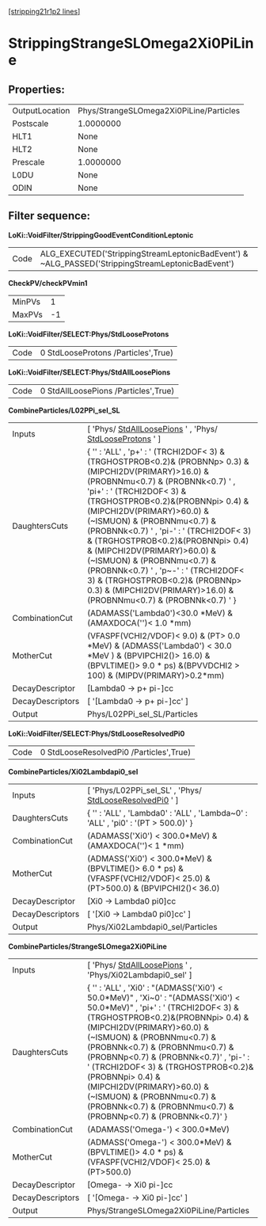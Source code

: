 [[stripping21r1p2 lines]](./stripping21r1p2-leptonic)

# StrippingStrangeSLOmega2Xi0PiLine

## Properties:

|                |                                         |
|----------------|-----------------------------------------|
| OutputLocation | Phys/StrangeSLOmega2Xi0PiLine/Particles |
| Postscale      | 1.0000000                               |
| HLT1           | None                                    |
| HLT2           | None                                    |
| Prescale       | 1.0000000                               |
| L0DU           | None                                    |
| ODIN           | None                                    |

## Filter sequence:

**LoKi::VoidFilter/StrippingGoodEventConditionLeptonic**

|      |                                                                                                   |
|------|---------------------------------------------------------------------------------------------------|
| Code | ALG_EXECUTED('StrippingStreamLeptonicBadEvent') & \~ALG_PASSED('StrippingStreamLeptonicBadEvent') |

**CheckPV/checkPVmin1**

|        |     |
|--------|-----|
| MinPVs | 1   |
| MaxPVs | -1  |

**LoKi::VoidFilter/SELECT:Phys/StdLooseProtons**

|      |                                     |
|------|-------------------------------------|
| Code | 0 StdLooseProtons /Particles',True) |

**LoKi::VoidFilter/SELECT:Phys/StdAllLoosePions**

|      |                                      |
|------|--------------------------------------|
| Code | 0 StdAllLoosePions /Particles',True) |

**CombineParticles/L02PPi_sel_SL**

|                  |                                                                                                                                                                                                                                                                                                                                                                                                                                                                                                                                                                                          |
|------------------|------------------------------------------------------------------------------------------------------------------------------------------------------------------------------------------------------------------------------------------------------------------------------------------------------------------------------------------------------------------------------------------------------------------------------------------------------------------------------------------------------------------------------------------------------------------------------------------|
| Inputs           | [ 'Phys/ [StdAllLoosePions](./stripping21r1p2-stdallloosepions) ' , 'Phys/ [StdLooseProtons](./stripping21r1p2-stdlooseprotons) ' ]                                                                                                                                                                                                                                                                                                                                                                                                                                                    |
| DaughtersCuts    | { '' : 'ALL' , 'p+' : ' (TRCHI2DOF\< 3) & (TRGHOSTPROB\<0.2)& (PROBNNp\> 0.3) & (MIPCHI2DV(PRIMARY)\>16.0) & (PROBNNmu\<0.7) & (PROBNNk\<0.7) ' , 'pi+' : ' (TRCHI2DOF\< 3) & (TRGHOSTPROB\<0.2)&(PROBNNpi\> 0.4) & (MIPCHI2DV(PRIMARY)\>60.0) & (\~ISMUON) & (PROBNNmu\<0.7) & (PROBNNk\<0.7) ' , 'pi-' : ' (TRCHI2DOF\< 3) & (TRGHOSTPROB\<0.2)&(PROBNNpi\> 0.4) & (MIPCHI2DV(PRIMARY)\>60.0) & (\~ISMUON) & (PROBNNmu\<0.7) & (PROBNNk\<0.7) ' , 'p\~-' : ' (TRCHI2DOF\< 3) & (TRGHOSTPROB\<0.2)& (PROBNNp\> 0.3) & (MIPCHI2DV(PRIMARY)\>16.0) & (PROBNNmu\<0.7) & (PROBNNk\<0.7) ' } |
| CombinationCut   | (ADAMASS('Lambda0')\<30.0 \*MeV) & (AMAXDOCA('')\< 1.0 \*mm)                                                                                                                                                                                                                                                                                                                                                                                                                                                                                                                             |
| MotherCut        | (VFASPF(VCHI2/VDOF)\< 9.0) & (PT\> 0.0 \*MeV) & (ADMASS('Lambda0') \< 30.0 \*MeV ) & (BPVIPCHI2()\> 16.0) & (BPVLTIME()\> 9.0 \* ps) &(BPVVDCHI2 \> 100) & (MIPDV(PRIMARY)\>0.2\*mm)                                                                                                                                                                                                                                                                                                                                                                                                     |
| DecayDescriptor  | [Lambda0 -\> p+ pi-]cc                                                                                                                                                                                                                                                                                                                                                                                                                                                                                                                                                                 |
| DecayDescriptors | [ '[Lambda0 -\> p+ pi-]cc' ]                                                                                                                                                                                                                                                                                                                                                                                                                                                                                                                                                         |
| Output           | Phys/L02PPi_sel_SL/Particles                                                                                                                                                                                                                                                                                                                                                                                                                                                                                                                                                             |

**LoKi::VoidFilter/SELECT:Phys/StdLooseResolvedPi0**

|      |                                         |
|------|-----------------------------------------|
| Code | 0 StdLooseResolvedPi0 /Particles',True) |

**CombineParticles/Xi02Lambdapi0_sel**

|                  |                                                                                                                             |
|------------------|-----------------------------------------------------------------------------------------------------------------------------|
| Inputs           | [ 'Phys/L02PPi_sel_SL' , 'Phys/ [StdLooseResolvedPi0](./stripping21r1p2-stdlooseresolvedpi0) ' ]                          |
| DaughtersCuts    | { '' : 'ALL' , 'Lambda0' : 'ALL' , 'Lambda\~0' : 'ALL' , 'pi0' : '(PT \> 500.0)' }                                          |
| CombinationCut   | (ADAMASS('Xi0') \< 300.0\*MeV) & (AMAXDOCA('')\< 1 \*mm)                                                                    |
| MotherCut        | (ADMASS('Xi0') \< 300.0\*MeV) & (BPVLTIME()\> 6.0 \* ps) & (VFASPF(VCHI2/VDOF)\< 25.0) & (PT\>500.0) & (BPVIPCHI2()\< 36.0) |
| DecayDescriptor  | [Xi0 -\> Lambda0 pi0]cc                                                                                                   |
| DecayDescriptors | [ '[Xi0 -\> Lambda0 pi0]cc' ]                                                                                           |
| Output           | Phys/Xi02Lambdapi0_sel/Particles                                                                                            |

**CombineParticles/StrangeSLOmega2Xi0PiLine**

|                  |                                                                                                                                                                                                                                                                                                                                                                                                                                                                                                            |
|------------------|------------------------------------------------------------------------------------------------------------------------------------------------------------------------------------------------------------------------------------------------------------------------------------------------------------------------------------------------------------------------------------------------------------------------------------------------------------------------------------------------------------|
| Inputs           | [ 'Phys/ [StdAllLoosePions](./stripping21r1p2-stdallloosepions) ' , 'Phys/Xi02Lambdapi0_sel' ]                                                                                                                                                                                                                                                                                                                                                                                                           |
| DaughtersCuts    | { '' : 'ALL' , 'Xi0' : "(ADMASS('Xi0') \< 50.0\*MeV)" , 'Xi\~0' : "(ADMASS('Xi0') \< 50.0\*MeV)" , 'pi+' : ' (TRCHI2DOF\< 3) & (TRGHOSTPROB\<0.2)&(PROBNNpi\> 0.4) & (MIPCHI2DV(PRIMARY)\>60.0) & (\~ISMUON) & (PROBNNmu\<0.7) & (PROBNNk\<0.7) & (PROBNNmu\<0.7) & (PROBNNp\<0.7) & (PROBNNk\<0.7)' , 'pi-' : ' (TRCHI2DOF\< 3) & (TRGHOSTPROB\<0.2)&(PROBNNpi\> 0.4) & (MIPCHI2DV(PRIMARY)\>60.0) & (\~ISMUON) & (PROBNNmu\<0.7) & (PROBNNk\<0.7) & (PROBNNmu\<0.7) & (PROBNNp\<0.7) & (PROBNNk\<0.7)' } |
| CombinationCut   | (ADAMASS('Omega-') \< 300.0\*MeV)                                                                                                                                                                                                                                                                                                                                                                                                                                                                          |
| MotherCut        | (ADMASS('Omega-') \< 300.0\*MeV) & (BPVLTIME()\> 4.0 \* ps) & (VFASPF(VCHI2/VDOF)\< 25.0) & (PT\>500.0)                                                                                                                                                                                                                                                                                                                                                                                                    |
| DecayDescriptor  | [Omega- -\> Xi0 pi-]cc                                                                                                                                                                                                                                                                                                                                                                                                                                                                                   |
| DecayDescriptors | [ '[Omega- -\> Xi0 pi-]cc' ]                                                                                                                                                                                                                                                                                                                                                                                                                                                                           |
| Output           | Phys/StrangeSLOmega2Xi0PiLine/Particles                                                                                                                                                                                                                                                                                                                                                                                                                                                                    |

